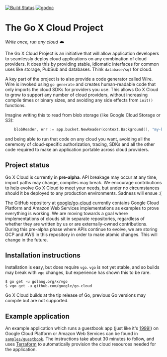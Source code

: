 [![Build Status](https://travis-ci.com/google/go-cloud.svg?branch=master)][travis]
[![godoc](https://godoc.org/github.com/google/go-cloud?status.svg)][godoc]

# The Go X Cloud Project
_Write once, run any cloud ☁️_

The Go X Cloud Project is an initiative that will allow application developers to seamlessly deploy cloud applications on any combination of cloud providers. It does this by providing stable, idiomatic interfaces for common uses like storage, PubSub and databases. Think `database/sql` for cloud.

A key part of the project is to also provide a code generator called Wire. Wire is invoked using `go generate` and creates human-readable code that only imports the cloud SDKs for providers you use. This allows Go X Cloud to grow to support any number of cloud providers, without increasing compile times or binary sizes, and avoiding any side effects from `init()` functions.

Imagine writing this to read from blob storage (like Google Cloud Storage or S3):

```go
	blobReader, err := app.bucket.NewReader(context.Background(), "my-blob")
```

and being able to run that code on any cloud you want, avoiding all the ceremony of cloud-specific authorization, tracing, SDKs and all the other code required to make an application portable across cloud providers. 
	

## Project status
Go X Cloud is currently in __pre-alpha__. API breakage may occur at any time, import paths may change, compiles may break. We encourage contributions to help evolve Go X Cloud to meet your needs, but under no circumstances should it be deployed to any production environments. Sadness will ensue :(

The GitHub repository at [google/go-cloud](https://github.com/google/go-cloud) currently contains Google Cloud Platform and Amazon Web Services implementations as examples to prove everything is working. We are moving towards a goal where implementations of clouds sit in separate repositories, regardless of whether they are written by us or are externally-owned contributions. During this pre-alpha phase where APIs continue to evolve, we are storing GCP and AWS in this repository in order to make atomic changes. This will change in the future.

## Installation instructions
Installation is easy, but does require `vgo`. `vgo` is not yet stable, and so builds may break with `vgo` changes, but experience has shown this to be rare.

```
$ go get -u golang.org/x/vgo
$ vgo get -u github.com/google/go-cloud
```
Go X Cloud builds at the tip release of Go, previous Go versions may compile but are not supported.

## Example application
An example application which runs a guestbook app (just like it's [1999!](https://www.oocities.org/)) on Google Cloud Platform or Amazon Web Services can be found in [`samples/guestbook`](https://github.com/google/go-cloud/tree/master/samples/guestbook). The instructions take about 30 minutes to follow, and uses [Terraform](http://terraform.io) to automatically provision the cloud resources needed for the application.


[travis]: https://travis-ci.com/google/go-cloud
[godoc]: http://godoc.org/github.com/google/go-cloud
